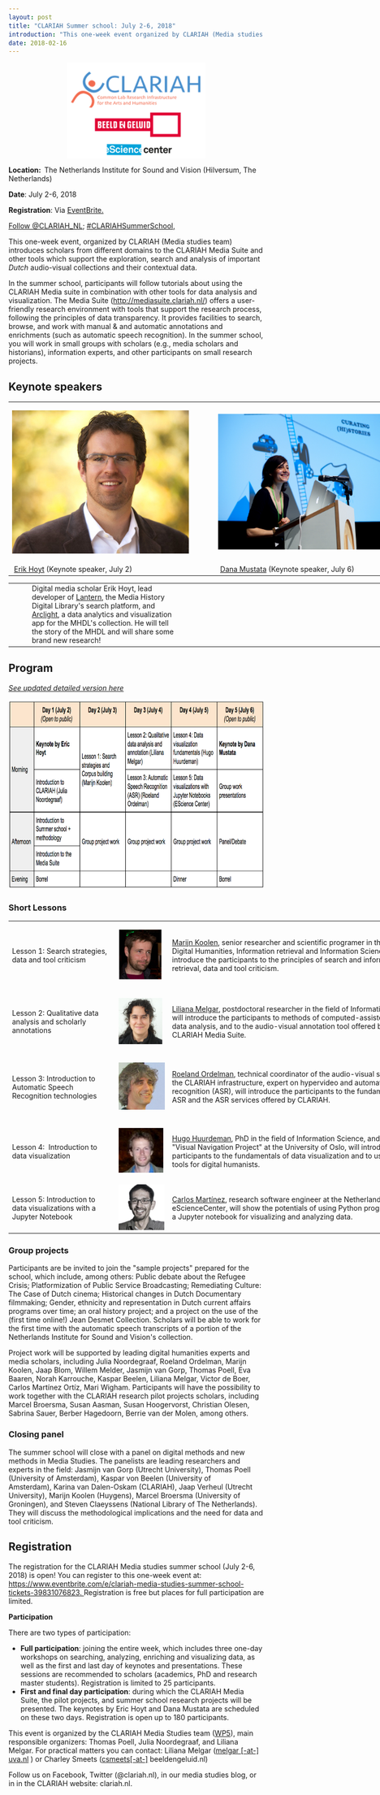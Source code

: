 ```yaml
---
layout: post
title: "CLARIAH Summer school: July 2-6, 2018"
introduction: "This one-week event organized by CLARIAH (Media studies work package) introduces scholars to the CLARIAH Media Suite and other tools which support the exploration, search and analysis of important Dutch audio-visual collections and their contextual data. Registration is free but places for full participation are limited."
date: 2018-02-16
---
```

<div class="entry-content">
<p class="p1"><span class="s3"><strong><span class="s1"><img style="display: block; margin-left: auto; margin-right: auto;" src="https://github.com/CLARIAH/mediasuite-blog/blob/master/img/posts/2018-02-16_SummerSchoolLogos.jpg?raw=true" alt="Summer school logos" width="274" height="189" /></span></strong></span></p>
<p class="p1"><span class="s3"><strong><span class="s1">Location:&nbsp;&nbsp;</span></strong></span><span class="s1">The Netherlands Institute for Sound and Vision (</span><span class="s1">Hilversum, The Netherlands)</span></p>
<p class="p1"><span class="s1"><strong>Date</strong>: July 2-6, 2018</span></p>
<p class="p1"><span class="s1"><strong>Registration</strong>: Via <a href="https://www.eventbrite.com/e/clariah-media-studies-summer-school-tickets-39831076823">EventBrite.</a></span></p>
<p class="p1"><a class="twitter-follow-button" href="https://twitter.com/CLARIAH_NL?ref_src=twsrc%5Etfw" data-show-count="false">Follow @CLARIAH_NL</a>;&nbsp;<span class="s1"><a title="#CLARIAHSummerSchool" href="https://twitter.com/hashtag/CLARIAHSummerSchool?src=hash">#CLARIAHSummerSchool,</a></span></p>
<p class="p1"><span class="s1">This one-week event, organized by CLARIAH (Media studies team) introduces scholars from different domains to the CLARIAH Media Suite and other tools which support the exploration, search and analysis of important <em>Dutch</em> audio-visual collections and their contextual data.&nbsp;</span></p>
<p class="p1"><span class="s1">In the summer school, participants will follow tutorials about using the CLARIAH Media suite in combination with other tools for data analysis and visualization. </span><span class="s1">The Media Suite (<a href="https://clariah.us7.list-manage.com/track/click?u=4aa8a65873d3ffafe259b732d&amp;id=1c03ddfa2c&amp;e=945d5a62a7"><span class="s4">http://mediasuite.clariah.nl/</span></a>) offers a user-friendly research environment with tools that support the research process, following the principles of data transparency. It provides facilities to search, browse, and work with manual &amp; and automatic annotations and enrichments (such as automatic speech recognition). In the summer school, you will work in small groups with scholars (e.g., media scholars and historians), information experts, and other participants on small research projects.</span></p>
<h2 class="p1"><span class="s1">Keynote speakers</span></h2>
<table style="width: 797px;">
<tbody>
<tr>
<td style="width: 401px;">
<p class="p1"><span class="s1"><img src="https://github.com/CLARIAH/mediasuite-blog/blob/master/img/posts/2018-02-16_eric-hoyt.jpg?raw=true" alt="Eric Hoyt" width="349" height="282" /></span></p>
</td>
<td style="width: 386px;"><img src="https://github.com/CLARIAH/mediasuite-blog/blob/master/img/posts/2018-02-16_dana_mustata.jpg?raw=true" alt="Dana Mustata" width="400" height="267" /></td>
</tr>
<tr>
<td style="width: 401px;">&nbsp;<a href="https://commarts.wisc.edu/people/ehoyt">Erik Hoyt</a>&nbsp;(Keynote speaker, July 2)</td>
<td style="width: 386px;">&nbsp;<a href="https://www.rug.nl/staff/d.mustata/">Dana Mustata</a> (Keynote speaker, July 6)</td>
</tr>
</tbody>
</table>
<table style="width: 787px;">
<tbody>
<tr>
<td style="width: 64px;">
<p>&nbsp;</p>
</td>
<td style="width: 654px;">Digital media scholar Erik Hoyt,&nbsp;lead developer of <a href="http://lantern.mediahist.org" target="_blank" rel="noopener">Lantern</a>, the Media History Digital Library's search platform, and <a href="http://search.projectarclight.org">Arclight</a>, a data analytics and visualization app for the MHDL's collection. He will tell the story of the MHDL and will share some brand new research!</td>
<td style="width: 255px;">&nbsp;</td>
<td style="width: 938px;">&nbsp;</td>
</tr>
</tbody>
</table>
<h2 class="p3"><span class="s1"><strong>Program</strong> </span></h2>
<p class="p3"><span class="s1"><em><a title="Detailed summer school program" href="https://docs.google.com/document/d/1QLJFFDckAkduKkbWLYso96Nn7TtVpcueiTIC4gceRSw/edit#">See updated detailed version here</a></em></span></p>
<p><img src="https://github.com/CLARIAH/mediasuite-blog/blob/master/img/posts/2018-02-16_program-overview.png?raw=true" alt="Program overview" width="811" height="374" /></p>
<h3><strong>Short Lessons</strong></h3>
<table style="width: 827px;">
<tbody>
<tr>
<td style="width: 202px;">Lesson 1: Search strategies, data and tool criticism</td>
<td style="width: 97px;">
<p><img src="https://github.com/CLARIAH/mediasuite-blog/blob/master/img/posts/2018-02-16_marijn_koolen.png?raw=true" alt="Marijn Koolen" width="85" height="99" />&nbsp;</p>
</td>
<td style="width: 522px;"><a title="Marijn Koolen" href="http://marijnkoolen.com/#/">Marijn Koolen</a>, senior researcher and scientific programer in the field of Digital Humanities, Information retrieval and Information Science will introduce the participants to the principles of search and information retrieval, data and tool criticism.</td>
</tr>
<tr>
<td style="width: 202px;">Lesson 2:&nbsp;Qualitative data analysis and scholarly annotations</td>
<td style="width: 97px;">
<p><img src="https://github.com/CLARIAH/mediasuite-blog/blob/master/img/posts/2018-02-16_LilianaMelgar.jpg?raw=true" alt="Liliana Melgar" width="86" height="91" /></p>
</td>
<td style="width: 522px;"><a title="Liliana Melgar" href="http://www.uva.nl/en/profile/m/e/l.m.melgar/l.m.melgar-estrada.html?search=liliana+melgar&amp;origin=XPp9OJ9KReucxCtM%2FFAngA">Liliana Melgar</a>, postdoctoral researcher in the field of Information Science, will introduce the participants to methods of computed-assisted qualitative data analysis, and to the audio-visual annotation tool offered by the CLARIAH Media Suite.</td>
</tr>
<tr>
<td style="width: 202px;">Lesson 3:&nbsp;Introduction to Automatic Speech Recognition technologies</td>
<td style="width: 97px;">
<p><img src="https://github.com/CLARIAH/mediasuite-blog/blob/master/img/posts/2018-02-16_roelandOrdelman.png?raw=true" alt="Roeland Ordelman" width="93" height="93" /></p>
</td>
<td style="width: 522px;"><a title="Roeland Ordelman" href="https://roelandordelman.nl/">Roeland Ordelman</a>, technical coordinator of the audio-visual services in the CLARIAH infrastructure, expert on hypervideo and automatic speech recognition (ASR), will introduce the participants to the fundamentals of ASR and the ASR services offered by CLARIAH.</td>
</tr>
<tr>
<td style="width: 202px;">Lesson 4:&nbsp; Introduction to data visualization</td>
<td style="width: 97px;">
<p><img src="https://github.com/CLARIAH/mediasuite-blog/blob/master/img/posts/2018-02-16_hugohuurdeman.png?raw=true" alt="Hugo Huurdeman" width="88" height="88" /></p>
</td>
<td style="width: 522px;"><a title="Hugo Huurdeman" href="https://www.timelessfuture.com/">Hugo Huurdeman</a>, PhD in the field of Information Science, and leader of the "Visual Navigation Project" at the University of Oslo, will introduce the participants to the fundamentals of data visualization and to useful tips and tools for digital humanists.</td>
</tr>
<tr>
<td style="width: 202px;">Lesson 5:&nbsp;Introduction to data visualizations with a Jupyter Notebook</td>
<td style="width: 97px;"><img src="https://github.com/CLARIAH/mediasuite-blog/blob/master/img/posts/2018-02-16_carlosMartinez.png?raw=true" alt="Carlos Martinez" width="90" height="90" /></td>
<td style="width: 522px;"><a title="Carlos Martinez" href="https://www.esciencecenter.nl/profile/dr.-carlos-martinez-ortiz">Carlos Mart&iacute;nez</a>, research software engineer at the Netherlands eScienceCenter, will show the potentials of using Python programming via a Jupyter notebook for visualizing and analyzing data.</td>
</tr>
</tbody>
</table>
<h3><strong>Group projects</strong></h3>
<p>Participants are be invited to join the "sample projects" prepared for the school, which include, among others: Public debate about the Refugee Crisis; Platformization of Public Service Broadcasting; Remediating Culture: The Case of Dutch cinema; Historical changes in Dutch Documentary filmmaking; Gender, ethnicity and representation in Dutch current affairs programs over time; an oral history project; and a project on the use of the (first time online!) Jean Desmet Collection. Scholars will be able to work for the first time with the automatic speech transcripts of a portion of the Netherlands Institute for Sound and Vision's collection.</p>
<p>Project work will be supported by leading digital humanities experts and media scholars, including Julia Noordegraaf, Roeland Ordelman, Marijn Koolen, Jaap Blom, Willem Melder, Jasmijn van Gorp, Thomas Poell, Eva Baaren, Norah Karrouche, Kaspar Beelen, Liliana Melgar, Victor de Boer, Carlos Mart&iacute;nez Ort&iacute;z, Mari Wigham. Participants will have the possibility to work together with the CLARIAH research pilot projects scholars, including Marcel Broersma, Susan Aasman, Susan Hoogervorst, Christian Olesen, Sabrina Sauer, Berber Hagedoorn, Berrie van der Molen, among others.</p>
<h3><strong>Closing panel&nbsp;</strong></h3>
<p><span style="font-weight: 400;">The summer school will close with a panel on digital methods and new methods in Media Studies.&nbsp;</span><span style="font-weight: 400;">The panelists are leading researchers and experts in the field: Jasmijn van Gorp (Utrecht University),&nbsp;</span><span style="font-weight: 400;">Thomas Poell (University of Amsterdam), K</span>aspar von Beelen (University of Amsterdam),&nbsp;<span style="font-weight: 400;">Karina van Dalen-Oskam (CLARIAH),&nbsp;</span><span style="font-weight: 400;">Jaap Verheul (Utrecht University),&nbsp;</span><span style="font-weight: 400;">Marijn Koolen (Huygens),&nbsp;</span><span style="font-weight: 400;">Marcel Broersma (University of Groningen), and&nbsp;</span><span style="font-weight: 400;">Steven Claeyssens (National Library of The Netherlands). They&nbsp;</span><span style="font-weight: 400;">will discuss the methodological implications and the need for data and tool criticism.&nbsp;</span></p>
<h2 class="p3"><span class="s1"><strong>Registration</strong></span></h2>
<p class="p1"><span class="s1">The registration for the CLARIAH Media studies summer school (July 2-6, 2018) is open! You can register to this one-week event at:<span class="s4"> <a href="https://www.eventbrite.com/e/clariah-media-studies-summer-school-tickets-39831076823">https://www.eventbrite.com/e/clariah-media-studies-summer-school-tickets-39831076823</a><a href="https://clariah.us7.list-manage.com/track/click?u=4aa8a65873d3ffafe259b732d&amp;id=176590124e&amp;e=945d5a62a7">.&nbsp;</a></span></span><span class="s1"><span class="s4">Registration is free but places for full participation are limited.</span></span></p>
<p class="p3"><span class="s1"><strong>Participation</strong></span></p>
<p class="p1"><span class="s1">There are two types of participation:</span></p>
<ul class="ul1">
<li class="li1"><span class="s6"><strong>Full participation</strong></span><span class="s1">: joining the entire week, which includes three one-day workshops on searching, analyzing, enriching and visualizing data, as well as the first and last day of keynotes and presentations. These sessions are recommended to scholars (academics, PhD and research master students). Registration is limited to 25 participants.</span></li>
<li class="li1"><span class="s6"><strong>First and final day participation</strong></span><span class="s1">: during which the CLARIAH Media Suite, the pilot projects, and summer school research projects will be presented. The keynotes by Eric Hoyt and Dana Mustata are scheduled on these two days. Registration is open up to 180 participants.</span></li>
</ul>
<p class="p1"><span class="s1">This event is organized by the CLARIAH Media Studies team (<a title="WP5" href="https://clariah.nl/over/wie-is-wie">WP5</a>), main responsible organizers: Thomas Poell, Julia Noordegraaf, and Liliana Melgar. For practical matters you can contact:&nbsp;</span><span class="s1">Liliana Melgar (<a href="mailto:melgar@uva.nl?subject=Media%20Studies%20Summer%20school&amp;body=Dear%20Liliana%2C%0A"><span class="s7">melgar [-at-] uva.nl</span></a> ) or Charley Smeets (<a href="mailto:csmeets@beeldengeluid.nl?subject=Media%20Studies%20Summer%20school&amp;body=Dear%20Charley%2C%0A"><span class="s7">csmeets</span></a><span class="s7"><a href="mailto:melgar@uva.nl?subject=Media%20Studies%20Summer%20school&amp;body=Dear%20Liliana%2C%0A">[-at-]</a>&nbsp;</span></span>beeldengeluid.nl)</p>
<p>Follow us on Facebook, Twitter (@clariah.nl), in our media studies blog, or in in the CLARIAH website: clariah.nl.</p>
</div>
